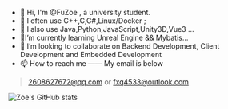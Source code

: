 ﻿- 👋 Hi, I'm @FuZoe , a university student.
- 👀 I often use C++,C,C#,Linux/Docker ;
- 👀 I also use Java,Python,JavaScript,Unity3D,Vue3 ...
- 🌱I’m currently learning Unreal Engine &&  Mybatis...
- 💞️ I’m looking to collaborate on Backend Development, Client Development and Embedded Development
- 📫 How to reach me —— My email is below

>  2608627672@qq.com
or
> fxq4533@outlook.com

![Zoe's GitHub stats](https://github-readme-stats.vercel.app/api?username=fuzoe&show_icons=true&theme=tokyonight)
